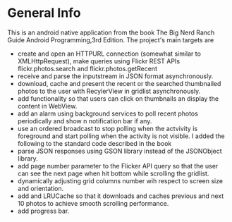 # General Info
This is an android native application from the book The Big Nerd Ranch Guide Android Programming,3rd Edition. The project's main targets are
* create and open an HTTPURL connection (somewhat similar to XMLHttpRequest), make queries using Flickr REST APIs flickr.photos.search and flickr.photos.getRecent
* receive and parse the inputstream in JSON format asynchronously.
* download, cache and present the recent  or the searched thumbnailed photos to the user with RecylerView in gridlist asynchronously.
* add functionality so that users can click on thumbnails an display the content in WebView.
* add an alarm using background services to poll recent photos periodically and show n notification bar if any.
* use an ordered broadcast to stop polling when the actvivity is foreground and start polling when the activity is not visible.
I added the following to the standard code described in the book
* parse JSON responses using GSON library instead of the JSONObject library.
* add page number parameter to the Flicker API query so that the user can see the next page when hit bottom while scrolling the gridlist.
* dynamically adjusting grid columns number wih respect to screen size and orientation.
* add and LRUCache so that it downloads and caches previous and next 10 photos to achieve smooth scrolling performance.
* add progress bar.
 
